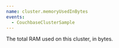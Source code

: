 ```yaml
---
name: cluster.memoryUsedInBytes
events:
  - CouchbaseClusterSample
---
```


The total RAM used on this cluster, in bytes.